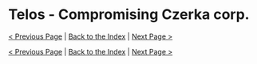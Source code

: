 # Telos - Compromising Czerka corp.

[< Previous Page](./08_Telos.md) |
[Back to the Index](../index.md) |
[Next Page >](./10_Telos.md)


[< Previous Page](./08_Telos.md) |
[Back to the Index](../index.md) |
[Next Page >](./10_Telos.md)
